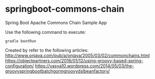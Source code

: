 # springboot-commons-chain
Spring Boot Apache Commons Chain Sample App

Use the following command to execute:
```
gradle bootRun
```

Created by refer to the following articles:
http://www.onjava.com/pub/a/onjava/2005/03/02/commonchains.html
https://objectpartners.com/2016/01/12/using-groovy-based-spring-configuration/
https://vasya10.wordpress.com/2014/05/03/the-groovyspringbootbatchgormgroovydslbeanfactory/

